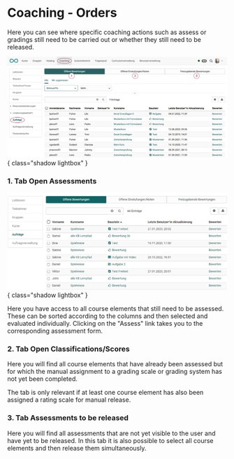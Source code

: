 # Coaching - Orders

Here you can see where specific coaching actions such as assess or gradings still need to be carried out or whether they still need to be released.

![coaching_auftraege_v1_de.png](assets/coaching_auftraege_v1_de.png){ class="shadow lightbox" }

### 1. Tab Open Assessments

![Coaching Menü Aufträge](assets/Coaching_Auftraege.png){ class="shadow lightbox" }

Here you have access to all course elements that still need to be assessed. These can be sorted according to the columns and then selected and evaluated individually. Clicking on the "Assess" link takes you to the corresponding assessment form.

### 2. Tab Open Classifications/Scores
Here you will find all course elements that have already been assessed but for which the manual assignment to a grading scale or grading system has not yet been completed.

The tab is only relevant if at least one course element has also been assigned a rating scale for manual release.

### 3. Tab Assessments to be released

Here you will find all assessments that are not yet visible to the user and have yet to be released. In this tab it is also possible to select all course elements and then release them simultaneously.

